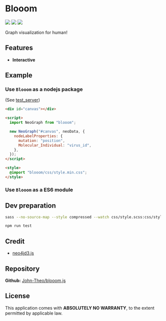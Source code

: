 # Blooom

![](https://img.shields.io/badge/build-passing-success) ![](https://img.shields.io/badge/language-nodejs-orange.svg) ![](http://img.shields.io/badge/license-ISC-lightgrey)

Graph visualization for human!

## Features

- **Interactive**

## Example

### Use `Blooom` as a nodejs package

(See [test_server](./test_server))

```html
<div id="canvas"></div>

<script>
  import NeoGraph from "blooom";

  new NeoGraph("#canvas", neoData, {
    nodeLabelProperties: {
      mutation: "position",
      Molecular_Individual: "virus_id",
    },
  });
</script>

<style>
  @import "blooom/css/style.min.css";
</style>
```

### Use `Blooom` as a ES6 module



## Dev preparation

```bash
sass --no-source-map --style compressed --watch css/style.scss:css/style.min.css

npm run test
```

## Credit

- [neo4jd3.js](https://github.com/eisman/neo4jd3)

## Repository

**Github:** [John-Theo/blooom.js](https://github.com/John-Theo/blooom.js)

## License

This application comes with **ABSOLUTELY NO WARRANTY**, to the extent permitted by applicable law.
